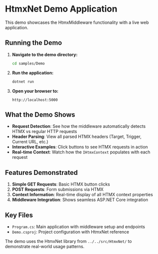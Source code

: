 # HtmxNet Demo Application

This demo showcases the HtmxMiddleware functionality with a live web application.

## Running the Demo

1. **Navigate to the demo directory:**

   ```bash
   cd samples/Demo
   ```

2. **Run the application:**

   ```bash
   dotnet run
   ```

3. **Open your browser to:**
   ```
   http://localhost:5000
   ```

## What the Demo Shows

- **Request Detection**: See how the middleware automatically detects HTMX vs regular HTTP requests
- **Header Parsing**: View all parsed HTMX headers (Target, Trigger, Current URL, etc.)
- **Interactive Examples**: Click buttons to see HTMX requests in action
- **Real-time Context**: Watch how the `IHtmxContext` populates with each request

## Features Demonstrated

1. **Simple GET Requests**: Basic HTMX button clicks
2. **POST Requests**: Form submissions via HTMX
3. **Context Information**: Real-time display of all HTMX context properties
4. **Middleware Integration**: Shows seamless ASP.NET Core integration

## Key Files

- `Program.cs`: Main application with middleware setup and endpoints
- `Demo.csproj`: Project configuration with HtmxNet reference

The demo uses the HtmxNet library from `../../src/HtmxNet/` to demonstrate real-world usage patterns.
